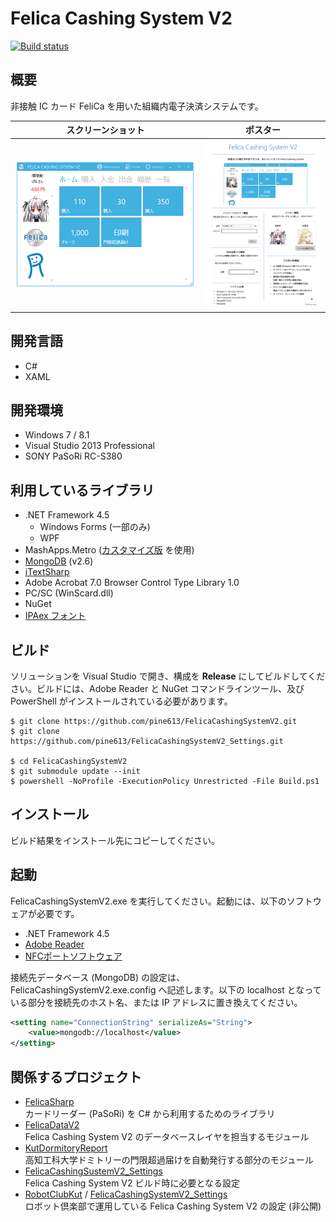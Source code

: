 Felica Cashing System V2
========================
[![Build status](https://ci.appveyor.com/api/projects/status/6wod5lhh8ipne8fh/branch/master?svg=true)](https://ci.appveyor.com/project/pine613/felicacashingsystemv2/branch/master)

## 概要
非接触 IC カード FeliCa を用いた組織内電子決済システムです。

|スクリーンショット|ポスター|
|------------------|--------|
|[![スクリーンショット](SS-min.png)](SS.png)|[![ポスター](Poster-min.png)](http://cdn.rawgit.com/pine613/FelicaCashingSystemV2/master/Poster.pdf)|

## 開発言語
- C#
- XAML

## 開発環境
- Windows 7 / 8.1
- Visual Studio 2013 Professional
- SONY PaSoRi RC-S380

## 利用しているライブラリ
- .NET Framework 4.5
  - Windows Forms (一部のみ)
  - WPF
- MashApps.Metro ([カスタマイズ版](https://github.com/pine613/MahApps.Metro/tree/felica_master) を使用)
- [MongoDB](http://www.mongodb.org) (v2.6)
- [iTextSharp](http://sourceforge.net/projects/itextsharp/)
- Adobe Acrobat 7.0 Browser Control Type Library 1.0
- PC/SC (WinScard.dll)
- NuGet
- [IPAex フォント](http://ipafont.ipa.go.jp)

## ビルド
ソリューションを Visual Studio で開き、構成を **Release** にしてビルドしてください。ビルドには、Adobe Reader と NuGet コマンドラインツール、及び PowerShell がインストールされている必要があります。

```
$ git clone https://github.com/pine613/FelicaCashingSystemV2.git
$ git clone https://github.com/pine613/FelicaCashingSystemV2_Settings.git

$ cd FelicaCashingSystemV2
$ git submodule update --init
$ powershell -NoProfile -ExecutionPolicy Unrestricted -File Build.ps1
```

## インストール
ビルド結果をインストール先にコピーしてください。

## 起動
FelicaCashingSystemV2.exe を実行してください。起動には、以下のソフトウェアが必要です。

- .NET Framework 4.5
- [Adobe Reader](http://www.adobe.com/jp/products/reader.html)
- [NFCポートソフトウェア](http://www.sony.co.jp/Products/felica/consumer/download/netinstaller.html)

接続先データベース (MongoDB) の設定は、FelicaCashingSystemV2.exe.config へ記述します。以下の localhost となっている部分を接続先のホスト名、または IP アドレスに置き換えてください。

```xml
<setting name="ConnectionString" serializeAs="String">
    <value>mongodb://localhost</value>
</setting>
```

## 関係するプロジェクト
- [FelicaSharp](https://github.com/pine613/FelicaSharp)<br />
  カードリーダー (PaSoRi) を C# から利用するためのライブラリ
- [FelicaDataV2](https://github.com/pine613/FelicaDataV2)<br />
  Felica Cashing System V2 のデータベースレイヤを担当するモジュール
- [KutDormitoryReport](https://github.com/pine613/KutDormitoryReport)<br />
  高知工科大学ドミトリーの門限超過届けを自動発行する部分のモジュール
- [FelicaCashingSustemV2_Settings](https://github.com/pine613/FelicaCashingSystemV2_Settings)<br />
  Felica Cashing System V2 ビルド時に必要となる設定
- [RobotClubKut](https://github.com/RobotClubKut) / [FelicaCashingSystemV2_Settings](https://github.com/RobotClubKut/FelicaCashingSystemV2_Settings)<br />
  ロボット倶楽部で運用している Felica Cashing System V2 の設定 (非公開)